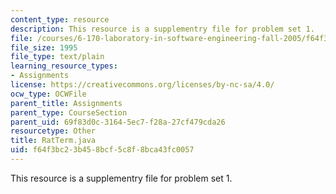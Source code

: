 ```yaml
---
content_type: resource
description: This resource is a supplementry file for problem set 1.
file: /courses/6-170-laboratory-in-software-engineering-fall-2005/f64f3bc23b458bcf5c8f8bca43fc0057_RatTerm.java
file_size: 1995
file_type: text/plain
learning_resource_types:
- Assignments
license: https://creativecommons.org/licenses/by-nc-sa/4.0/
ocw_type: OCWFile
parent_title: Assignments
parent_type: CourseSection
parent_uid: 69f83d0c-3164-5ec7-f28a-27cf479cda26
resourcetype: Other
title: RatTerm.java
uid: f64f3bc2-3b45-8bcf-5c8f-8bca43fc0057
---
```

This resource is a supplementry file for problem set 1.